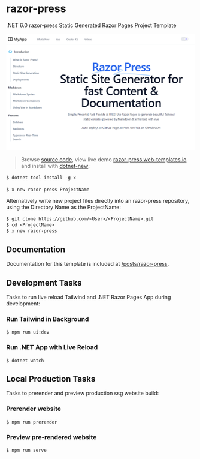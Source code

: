 # razor-press

.NET 6.0 razor-press Static Generated Razor Pages Project Template

[![](https://raw.githubusercontent.com/ServiceStack/Assets/master/csharp-templates/razor-press.png)](https://razor-press.web-templates.io)

> Browse [source code](https://github.com/NetCoreTemplates/razor-press), view live demo [razor-press.web-templates.io](https://razor-press.web-templates.io) and install with [dotnet-new](https://docs.servicestack.net/dotnet-new):

    $ dotnet tool install -g x

    $ x new razor-press ProjectName

Alternatively write new project files directly into an razor-press repository, using the Directory Name as the ProjectName:

    $ git clone https://github.com/<User>/<ProjectName>.git
    $ cd <ProjectName>
    $ x new razor-press

## Documentation

Documentation for this template is included at [/posts/razor-press](https://razor-press.web-templates.io/posts/razor-press).

## Development Tasks

Tasks to run live reload Tailwind and .NET Razor Pages App during development:

### Run Tailwind in Background

    $ npm run ui:dev

### Run .NET App with Live Reload

    $ dotnet watch

## Local Production Tasks

Tasks to prerender and preview production ssg website build:

### Prerender website

    $ npm run prerender

### Preview pre-rendered website

    $ npm run serve
